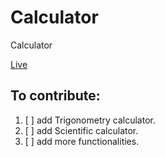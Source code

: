 # Calculator
Calculator

[Live](http://zeyadetman.github.io/zeyadetman/Calculator/)

## To contribute:
1. [ ] add Trigonometry calculator.
1. [ ] add Scientific calculator.
1. [ ] add more functionalities.
